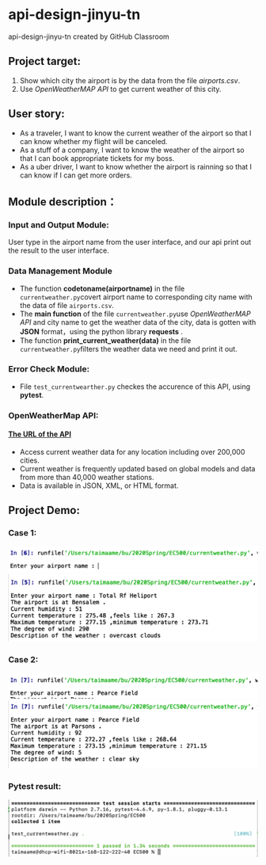 # api-design-jinyu-tn
api-design-jinyu-tn created by GitHub Classroom

## Project target:
1. Show which city the airport is by the data from the file *airports.csv*.
2. Use  *OpenWeatherMAP API*  to get current weather of this city.

## User story:
* As a traveler, I want to know the current weather of the airport so that I can know whether my flight will be canceled.
* As a stuff of a company, I want to know the weather of the airport so that I can book appropriate tickets for my boss.
* As a uber driver, I want to know whether the airport is rainning so that I can know if I can get more orders.

## Module description：

### Input and Output Module:
User type in the airport name from the user interface, and our api print out the result to the user interface.
### Data Management Module
- The function **codetoname(airportname)** in the file `currentweather.py`covert airport name to corresponding city name with the data of file `airports.csv`.
- The **main function** of the file `currentweather.py`use *OpenWeatherMAP API* and city name to get the weather data of the city, data is gotten with **JSON** format，using the python library **requests** .
- The function **print_current_weather(data)** in the file `currentweather.py`filters the weather data we need and print it out.
### Error Check Module:
- File `test_currentwearther.py` checkes the accurence of this API, using **pytest**.


### OpenWeatherMap API:
#### [The URL of the API](https://openweathermap.org/current)
- Access current weather data for any location including over 200,000 cities.
- Current weather is frequently updated based on global models and data from more than 40,000 weather stations.
- Data is available in JSON, XML, or HTML format.

## Project Demo:

### Case 1:
![case1](https://github.com/BUEC500C1/api-design-jinyu-tn/blob/master/case1.png)
![case1result](https://github.com/BUEC500C1/api-design-jinyu-tn/blob/master/case1result.png)

### Case 2:
![case2](https://github.com/BUEC500C1/api-design-jinyu-tn/blob/master/case2.png)
![case2result](https://github.com/BUEC500C1/api-design-jinyu-tn/blob/master/case2result.png)
### Pytest result:
![pytest](https://github.com/BUEC500C1/api-design-jinyu-tn/blob/master/pytest.png)
